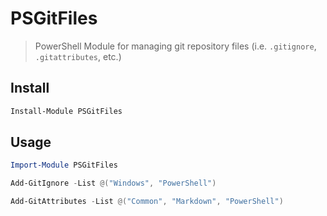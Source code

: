 # PSGitFiles

> PowerShell Module for managing git repository files (i.e. `.gitignore`, `.gitattributes`, etc.)

## Install

```powerShell
Install-Module PSGitFiles
```

## Usage

```powershell
Import-Module PSGitFiles

Add-GitIgnore -List @("Windows", "PowerShell")

Add-GitAttributes -List @("Common", "Markdown", "PowerShell")
```
